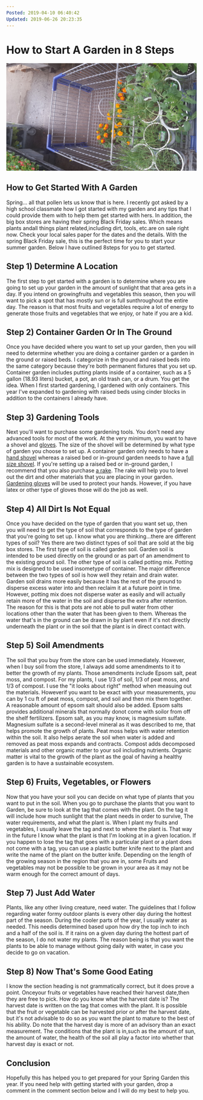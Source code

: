 ```yaml
---
Posted: 2019-04-10 06:40:42
Updated: 2019-06-26 20:23:35
---
```


# How to Start A Garden in 8 Steps

![](/images/2019.04.10-20190409_180534.jpg)

## How to Get Started With A Garden

Spring... all that pollen lets us know that is here. I recently got asked by a high school classmate how I got started with my garden and any tips that I could provide them with to help them get started with hers. In addition, the big box stores are having their spring Black Friday sales. Which means plants andall things plant related,including dirt, tools, etc.are on sale right now. Check your local sales paper for the dates and the details. With the spring Black Friday sale, this is the perfect time for you to start your summer garden. Below I have outlined 8steps for you to get started.

## Step 1) Determine A Location

The first step to get started with a garden is to determine where you are going to set up your garden in the amount of sunlight that that area gets in a day. If you intend on growingfruits and vegetables this season, then you will want to pick a spot that has mostly sun or is full sunthroughout the entire day. The reason is that most fruits and vegetables require a lot of energy to generate those fruits and vegetables that we enjoy, or hate if you are a kid.

## Step 2) Container Garden Or In The Ground

Once you have decided where you want to set up your garden, then you will need to determine whether you are doing a container garden or a garden in the ground or raised beds. I categorize in the ground and raised beds into the same category because they're both permanent fixtures that you set up. Container garden includes putting plants inside of a container, such as a 5 gallon (18.93 liters) bucket, a pot, an old trash can, or a drum. You get the idea. When I first started gardening, I gardened with only containers. This year I've expanded to gardening with raised beds using cinder blocks in addition to the containers I already have.

## Step 3) Gardening Tools

Next you'll want to purchase some gardening tools. You don't need any advanced tools for most of the work. At the very minimum, you want to have a shovel and <a target="_blank" href="https://amzn.to/2WZS1VI">gloves</a>. The size of the shovel will be determined by what type of garden you choose to set up. A container garden only needs to have a <a target="_blank" href="https://amzn.to/2WZS0RE">hand shovel</a> whereas a raised bed or in-ground garden needs to have a <a target="_blank" href="https://amzn.to/2UPjlZ4">full size shovel</a>. If you're setting up a raised bed or in-ground garden, I recommend that you also purchase <a target="_blank" href="https://amzn.to/2X14HLJ">a rake</a>. The rake will help you to level out the dirt and other materials that you are placing in your garden. <a target="_blank" href="https://amzn.to/2WZS1VI">Gardening gloves</a> will be used to protect your hands. However, if you have latex or other type of gloves those will do the job as well.

## Step 4) All Dirt Is Not Equal

Once you have decided on the type of garden that you want set up, then you will need to get the type of soil that corresponds to the type of garden that you're going to set up. I know what you are thinking...there are different types of soil? Yes there are two distinct types of soil that are sold at the big box stores. The first type of soil is called garden soil. Garden soil is intended to be used directly on the ground or as part of an amendment to the existing ground soil. The other type of soil is called potting mix. Potting mix is designed to be used insometype of container. The major difference between the two types of soil is how well they retain and drain water. Garden soil drains more easily because it has the rest of the ground to disperse excess water into and then reclaim it at a future point in time. However, potting mix does not disperse water as easily and will actually retain more of the water in the soil and disperse the extra after retention. The reason for this is that pots are not able to pull water from other locations other than the water that has been given to them. Whereas the water that's in the ground can be drawn in by plant even if it's not directly underneath the plant or in the soil that the plant is in direct contact with.

## Step 5) Soil Amendments

The soil that you buy from the store can be used immediately. However, when I buy soil from the store, I always add some amendments to it to better the growth of my plants. Those amendments include Epsom salt, peat moss, and compost. For my plants, I use 1/3 of soil, 1/3 of peat moss, and 1/3 of compost. I use the "it looks about right" method when measuing out the materials. Howeverif you want to be exact with your measurements, you can by 1 cu ft of peat moss, compost, and soil and then mix them together. A reasonable amount of epsom salt should also be added.
Epsom salts provides additional minerals that normally donot come with soilor from off the shelf fertilizers. Epsom salt, as you may know, is magnesium sulfate. Magnesium sulfate is a second-level mineral as it was described to me, that helps promote the growth of plants. Peat moss helps with water retention within the soil. It also helps aerate the soil when water is added and removed as peat moss expands and contracts. Compost adds decomposed materials and other organic matter to your soil including nutrients. Organic matter is vital to the growth of the plant as the goal of having a healthy garden is to have a sustainable ecosystem.

## Step 6) Fruits, Vegetables, or Flowers

Now that you have your soil you can decide on what type of plants that you want to put in the soil. When you go to purchase the plants that you want to Garden, be sure to look at the tag that comes with the plant. On the tag it will include how much sunlight that the plant needs in order to survive, The water requirements, and what the plant is. When I plant my fruits and vegetables, I usually leave the tag and next to where the plant is. That way in the future I know what the plant is that I'm looking at in a given location. If you happen to lose the tag that goes with a particular plant or a plant does not come with a tag, you can use a plastic butter knife next to the plant and write the name of the plant on the butter knife. Depending on the length of the growing season in the region that you are in, some Fruits and vegetables may not be possible to be grown in your area as it may not be warm enough for the correct amount of days.

## Step 7) Just Add Water

Plants, like any other living creature, need water. The guidelines that I follow regarding water formy outdoor plants is every other day during the hottest part of the season. During the cooler parts of the year, I usually water as needed. This needis determined based upon how dry the top inch to inch and a half of the soil is. If it rains on a given day during the hottest part of the season, I do not water my plants. The reason being is that you want the plants to be able to manage without going daily with water, in case you decide to go on vacation.

## Step 8) Now That's Some Good Eating

I know the section heading is not grammatically correct, but it does prove a point. Onceyour fruits or vegetables have reached their harvest date,then they are free to pick. How do you know what the harvest date is? The harvest date is written on the tag that comes with the plant. It is possible that the fruit or vegetable can be harvested prior or after the harvest date, but it's not advisable to do so as you want the plant to mature to the best of his ability. Do note that the harvest day is more of an advisory than an exact measurement. The conditions that the plant is in,such as the amount of sun, the amount of water, the health of the soil all play a factor into whether that harvest day is exact or not.

## Conclusion

Hopefully this has helped you to get prepared for your Spring Garden this year. If you need help with getting started with your garden, drop a comment in the comment section below and I will do my best to help you.
